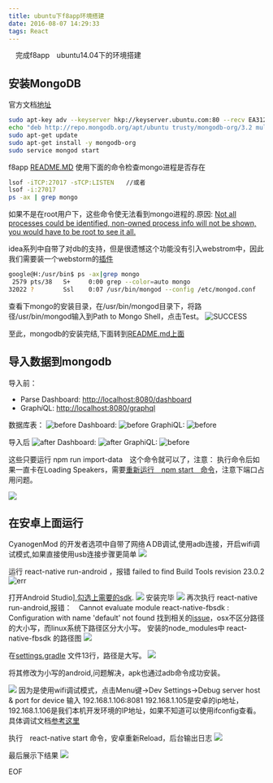 ```yaml
---
title: ubuntu下f8app环境搭建
date: 2016-08-07 14:29:33
tags: React
---
```



　完成f8app　ubuntu14.04下的环境搭建

 <!-- more -->

## 安装MongoDB

 官方文档[地址](https://docs.mongodb.com/manual/tutorial/install-mongodb-on-ubuntu/#install-mongodb-community-edition)

``` bash
sudo apt-key adv --keyserver hkp://keyserver.ubuntu.com:80 --recv EA312927
echo "deb http://repo.mongodb.org/apt/ubuntu trusty/mongodb-org/3.2 multiverse" | sudo tee /etc/apt/sources.list.d/mongodb-org-3.2.list
sudo apt-get update
sudo apt-get install -y mongodb-org
sudo service mongod start
```

f8app [README.MD]() 使用下面的命令检查mongo进程是否存在

```　bash
lsof -iTCP:27017 -sTCP:LISTEN　　//或者
lsof -i:27017
ps -ax | grep mongo
```

如果不是在root用户下，这些命令使无法看到mongo进程的.原因:
[Not all processes could be identified, non-owned process info will not be shown, you would have to be root to see it all.](http://askubuntu.com/questions/696395/how-to-find-out-on-which-port-mongo-is
)

idea系列中自带了对db的支持，但是很遗憾这个功能没有引入webstrom中，因此我们需要装一个webstorm的[插件](https://plugins.jetbrains.com/plugin/7141)

``` bash　
google@H:/usr/bin$ ps -ax|grep mongo
 2579 pts/38   S+     0:00 grep --color=auto mongo
32022 ?        Ssl    0:07 /usr/bin/mongod --config /etc/mongod.conf
```

查看下mongo的安装目录，在/usr/bin/mongod目录下，将路径/usr/bin/mongod输入到Path to Mongo Shell，点击Test。
![SUCCESS](https://cloud.githubusercontent.com/assets/7932380/17461133/c2424ba8-5cb3-11e6-8b13-e3a53836677e.png)

至此，mongodb的安装完结,下面转到[README.md上面](https://github.com/fbsamples/f8app)

## 导入数据到mongodb


导入前：
  * Parse Dashboard: [http://localhost:8080/dashboard](http://localhost:8080/dashboard)
  * Graph*i*QL: [http://localhost:8080/graphql](http://localhost:8080/graphql?query=query+%7B%0A++schedule+%7B%0A++++title%0A++++speakers+%7B%0A++++++name%0A++++++title%0A++++%7D%0A++++location+%7B%0A++++++name%0A++++%7D%0A++%7D%0A%7D)

数据库表：
![before](https://cloud.githubusercontent.com/assets/7932380/17461206/10f4487a-5cb7-11e6-974b-a413fffe7820.png)
Dashboard:
![before](https://cloud.githubusercontent.com/assets/7932380/17461220/b1018828-5cb7-11e6-966d-65698c998697.png)
GraphiQL:
![before](https://cloud.githubusercontent.com/assets/7932380/17461233/04d5ffa6-5cb8-11e6-85fb-5de57af3e4ad.png)

导入后
![after](https://cloud.githubusercontent.com/assets/7932380/17461208/288b74ea-5cb7-11e6-966e-ad075f5f7730.png)
Dashboard:
![after](https://cloud.githubusercontent.com/assets/7932380/17461222/b9d47fa0-5cb7-11e6-80a5-91547ef9440f.png)
GraphiQL:
![before](https://cloud.githubusercontent.com/assets/7932380/17461234/06137736-5cb8-11e6-85f7-f43060726a6b.png)

这些只要运行 npm run import-data　这个命令就可以了，注意：
执行命令后如果一直卡在Loading Speakers，需要[重新运行　npm start　命令](https://github.com/fbsamples/f8app/issues/4#issuecomment-209906785)，注意下端口占用问题。

![](https://cloud.githubusercontent.com/assets/7932380/17461239/3670c37a-5cb8-11e6-9825-9449c8822a96.png)


## 在安卓上面运行

CyanogenMod 的开发者选项中自带了网络ＡDB调试,使用adb连接，开启wifi调试模式,如果直接使用usb连接步骤更简单
![](https://cloud.githubusercontent.com/assets/7932380/17461295/f26857e0-5cb9-11e6-91f2-2b349c5accb4.png)

运行 react-native run-android ，报错 failed to find Build Tools revision 23.0.2
![err](https://cloud.githubusercontent.com/assets/7932380/17461335/b12d6728-5cbb-11e6-9649-3494e5e53edb.png)

 打开Android Studio],[勾选上需要的sdk](https://github.com/fbsamples/f8app/issues/68).
 ![](https://cloud.githubusercontent.com/assets/7932380/17461352/45b1c11e-5cbc-11e6-981d-35fffaa5da35.png)
 安装完毕
 ![](https://cloud.githubusercontent.com/assets/7932380/17461362/b38f42ec-5cbc-11e6-950c-29353e792995.png)
 再次执行  react-native run-android,报错：　Cannot evaluate module react-native-fbsdk : Configuration with name 'default' not found
 找到相关的[issue](https://github.com/facebook/react-native-fbsdk/issues/205)，osx不区分路径的大小写，而linux系统下路径区分大小写。
 安装的node_modules中 react-native-fbsdk 的路径图
 ![](https://cloud.githubusercontent.com/assets/7932380/17461697/e1d010c2-5cc7-11e6-83bb-9811ec8c326b.png)

在[settings.gradle](https://github.com/fbsamples/f8app/blob/master/android/settings.gradle#L13) 文件13行，路径是大写。
![](https://cloud.githubusercontent.com/assets/7932380/17461709/25a96a00-5cc8-11e6-82bf-d2f19b9f02b3.png)

将其修改为小写的android,问题解决，apk也通过adb命令成功安装。

![](https://cloud.githubusercontent.com/assets/7932380/17461762/1e737756-5cca-11e6-95b7-4818955b5bf9.png)
因为是使用wifi调试模式，点击Menu键->Dev Settings->Debug server host & port for device 输入 192.168.1.106:8081
192.168.1.105是安卓的ip地址，192.168.1.106是我们本机开发环境的IP地址，如果不知道可以使用ifconfig查看。
具体调试文档[参考这里](https://facebook.github.io/react-native/docs/running-on-device-android.html)


执行　react-native start 命令，安卓重新Reload，后台输出日志
![](https://cloud.githubusercontent.com/assets/7932380/17461870/db98eabc-5ccc-11e6-8cb7-22a6994dd2c9.png)


最后展示下结果
![](https://cloud.githubusercontent.com/assets/7932380/17461893/589393be-5ccd-11e6-9740-baed49713f67.png)

EOF




